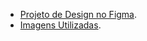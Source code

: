- [Projeto de Design no Figma](https://www.figma.com/community/file/1410393986549302425/react-desenvolvendo-com-javascript-organo).
- [Imagens Utilizadas](https://github.com/alura-cursos/organo/raw/main/imagens.zip).